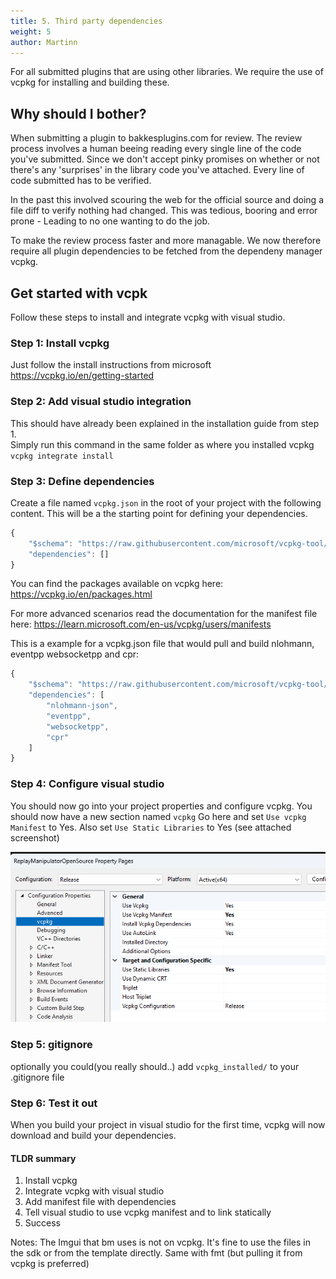 ```yaml
---
title: 5. Third party dependencies
weight: 5
author: Martinn
---
```


For all submitted plugins that are using other libraries. We require the use of vcpkg for installing and building these.

## Why should I bother?

When submitting a plugin to bakkesplugins.com for review. The review process involves a human beeing reading every single line of the code you've submitted.
Since we don't accept pinky promises on whether or not there's any 'surprises' in the library code you've attached. Every line of code submitted has to be verified.

In the past this involved scouring the web for the official source and doing a file diff to verify nothing had changed. This was tedious, booring and error prone - Leading to no one wanting to do the job.

To make the review process faster and more managable. We now therefore require all plugin dependencies to be fetched from the dependeny manager vcpkg.

## Get started with vcpk

Follow these steps to install and integrate vcpkg with visual studio.

### Step 1: Install vcpkg

Just follow the install instructions from microsoft <https://vcpkg.io/en/getting-started>

### Step 2: Add visual studio integration

This should have already been explained in the installation guide from step 1.  
Simply run this command in the same folder as where you installed vcpkg `vcpkg integrate install`

### Step 3: Define dependencies

Create a file named `vcpkg.json` in the root of your project with the following content. This will be a the starting point for defining your dependencies.

```js
{
    "$schema": "https://raw.githubusercontent.com/microsoft/vcpkg-tool/main/docs/vcpkg.schema.json",
    "dependencies": []
}
```

You can find the packages available on vcpkg here: <https://vcpkg.io/en/packages.html>

For more advanced scenarios read the documentation for the manifest file here: <https://learn.microsoft.com/en-us/vcpkg/users/manifests>

This is a example for a vcpkg.json file that would pull and build nlohmann, eventpp websocketpp and cpr:

```js
{
    "$schema": "https://raw.githubusercontent.com/microsoft/vcpkg-tool/main/docs/vcpkg.schema.json",
    "dependencies": [
        "nlohmann-json",
        "eventpp",
        "websocketpp",
        "cpr"
    ]
}
```

### Step 4: Configure visual studio

You should now go into your project properties and configure vcpkg. You should now have a new section named `vcpkg` Go here and set `Use vcpkg Manifest` to Yes. Also set `Use Static Libraries` to Yes (see attached screenshot)

![vcpkg-vs](/img/vcpkg-vs.png)

### Step 5: gitignore

optionally you could(you really should..) add `vcpkg_installed/` to your .gitignore file

### Step 6: Test it out

When you build your project in visual studio for the first time, vcpkg will now download and build your dependencies.

#### TLDR summary

1. Install vcpkg
2. Integrate vcpkg with visual studio
3. Add manifest file with dependencies
4. Tell visual studio to use vcpkg manifest and to link statically 
5. Success

Notes:
The Imgui that bm uses is not on vcpkg. It's fine to use the files in the sdk or from the template directly. Same with fmt (but pulling it from vcpkg is preferred)
